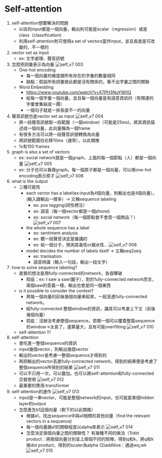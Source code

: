 # Self-attention
1. self-attention想要解決的問題
   - 以往的input都是一個向量，輸出則可能是scalar（regression）或是class（classification)
   - 利用self-attention則可使用a set of vectors當作input，並且長度是可改變的、不一樣的
2. vector set as input
   - ex: 文字處理、聲音訊號
3. 怎麼把詞彙表示為向量
![self_v7 003](https://github.com/FionaYuY/MachineLearning2021_HungYiLee/assets/151610467/c6c0064f-46e9-438c-8492-a503a2351a5e)
   - One-hot encoding
     + 每一個向量的維度跟所有存在的字彙的數量相同
     + 缺點：假設所有詞彙彼此都是沒有關係的，看不出字彙之間的關聯
   - Word Embedding
     + https://www.youtube.com/watch?v=X7PH3NuYW0Q
     + 給每一個字彙一個向量，並且每一個向量是有語意資訊的（有關連的字彙會集結成一團）
     + 一個句子就是一排長度不一的向量
4. 聲音訊號也是vector set as input
![self_v7 004](https://github.com/FionaYuY/MachineLearning2021_HungYiLee/assets/151610467/4eead2f5-e3a6-4716-b8fd-ae888791c92f)
   - 將一段聲音訊號取一段範圍（一個window)（可能是25ms)，將其資訊描述成一個向量，此向量稱為一個frame
   - 有很多方法可以將一段聲音訊號轉換為向量
   - 將訊號範圍往右移10ms（通常），以此類推
   - 1s有100 frames
5. graph is also a set of vectors
   - ex: social network就是一個graph，上面的每一個節點（人）都是一個向量
![self_v7 005](https://github.com/FionaYuY/MachineLearning2021_HungYiLee/assets/151610467/1b03ab9f-6ab6-40b6-8e8e-0605a9e569f0)
   - ex: 分子也可以看做graph。每一個原子都是一個向量，可以用one-hot encoding表示原子
![self_v7 006](https://github.com/FionaYuY/MachineLearning2021_HungYiLee/assets/151610467/dd66c04c-88e7-4f4a-8b03-4f8bed5d951b)
6. what is the output
   - 三種可能性
     + each vector has a label(ex:input為4個向量，則輸出也是4個向量）。(輸入跟輸出一樣多）-> 又稱sequence labeling
       * ex: pos tagging(詞性標注）
       * ex: 語音（每一個vector都是一個phone)
       * ex: social network（每一個節點會不會買一個商品？）
![self_v7 007](https://github.com/FionaYuY/MachineLearning2021_HungYiLee/assets/151610467/68573c66-40e6-40e2-b2e5-f283a27d761e)
     + the whole sequence has a label
       * ex: sentiment analysis
       * ex: 聽一段聲音決定是誰講的
       * ex: 給一個分子，預測其毒性or親水性...
![self_v7 008](https://github.com/FionaYuY/MachineLearning2021_HungYiLee/assets/151610467/6ee4c622-b5be-4696-9116-2284dea4894c)
     + model decides the number of labels itself -> 又稱seq2seq
       * ex: tranlsation
       * 語音辨識（輸入一句話，輸出一段文字）
7. how to solve sequence labeling?
   - 直覺的想法是用fully-connected的network，各個擊破
     + 瑕疵：ex: I saw a saw(鋸子），對於fully-connected network而言，兩個saw的意義一樣，輸出也會是同一個東西
   - is it possible to consider the context?
     + 將每一個向量的前後幾個向量串起來，一起丟進fully-connected network。
     + 給fully-connected 整個window的資訊，讓其可以考慮上下文（前後幾個向量）
     + 瑕疵：沒辦法考慮整個sequence。若開一個可以覆蓋整篇sequence的window->太長了，運算量大，且有可能overfitting
![self_v7 010](https://github.com/FionaYuY/MachineLearning2021_HungYiLee/assets/151610467/dc85b63c-fed2-4ea2-aa2d-fa14e74ad9c8)
   - self-attention !!!
8. self-attention
   - 會吃進一整個sequence的資訊
   - input幾個vector，則輸出幾個vector
   - 輸出的vector是考慮一整個sequence才得到的
   - 再把輸出的vector丟進fully-connected network，得到的結果便是考慮了整個sequence所得到的結果
 ![self_v7 011](https://github.com/FionaYuY/MachineLearning2021_HungYiLee/assets/151610467/2743b00d-b1cf-4d05-927a-60a8f1be9818)
   - 可以不只用一次，可以疊加。也可以將self-attention和fully-connected交替使用
![self_v7 012](https://github.com/FionaYuY/MachineLearning2021_HungYiLee/assets/151610467/fa932ae9-579e-42d8-91d8-9e26eb94c4fd)
   - 最重要的應用:transformer
9. self-attention的運作
![self_v7 013](https://github.com/FionaYuY/MachineLearning2021_HungYiLee/assets/151610467/3348087a-ba5a-4b8c-a783-84d2ebbf92dc)
   - input是一串vector，可能是整個network的input，也可能是某個hidden layer的output
   - 怎麼產生b1這個向量（剩下的以此類推）
     + 根據a1，找出sequence中與a1相關的其他向量（find the relevant vectors in a sequence)
     + 每一個向量跟a1的關聯程度以alpha來表示
![self_v7 014](https://github.com/FionaYuY/MachineLearning2021_HungYiLee/assets/151610467/099fd755-bb19-4037-b88c-6abf52b8be86)
     + 怎麼決定兩個向量之間的關聯性？ 有幾種不同的做法（1)dot product：將兩個向量分別呈上兩個不同的矩陣，得到q和k，將q和k做dot product，得到的scaler為alpha (2)additive：通過wq,wk
![self_v7 015](https://github.com/FionaYuY/MachineLearning2021_HungYiLee/assets/151610467/c144ee0b-a736-4ea6-be58-15427a6aecb9)






















